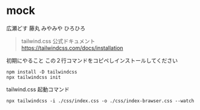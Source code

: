 # mock
広瀬どす
藤丸
みやみや
ひろひろ


> tailwind.css 公式ドキュメント
https://tailwindcss.com/docs/installation

初期にやること
この２行コマンドをコピペしインストールしてください
```
npm install -D tailwindcss
npx tailwindcss init
```



tailwind.css  起動コマンド
```
npx tailwindcss -i ./css/index.css -o ./css/index-brawser.css --watch
```